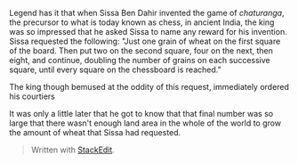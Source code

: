 
Legend has it that when Sissa Ben Dahir invented the game of *chaturanga*, the precursor to what is today known as chess, in ancient India, the king was so impressed that he asked Sissa to name any reward for his invention. Sissa requested the following: "Just one grain of wheat on the first square of the board. Then put two on the second square, four on the next, then eight, and continue, doubling the number of grains on each successive square, until every square on the chessboard is reached." 

The king though bemused at the oddity of this request, immediately ordered his courtiers 

 It was only a little later that he got to know that that final number was so large that there wasn't enough land area in the whole of the world to grow the amount of wheat that Sissa had requested.

> Written with [StackEdit](https://stackedit.io/).
<!--stackedit_data:
eyJoaXN0b3J5IjpbLTQwMjc5NjE4Myw3MzA5OTgxMTZdfQ==
-->